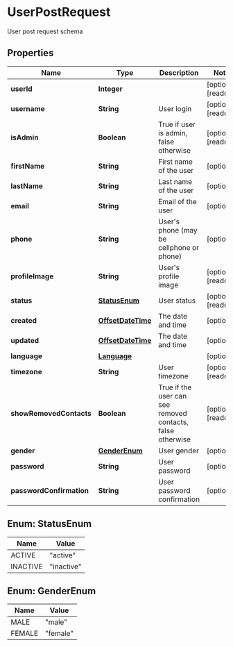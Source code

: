 

# UserPostRequest

User post request schema
## Properties

Name | Type | Description | Notes
------------ | ------------- | ------------- | -------------
**userId** | **Integer** |  |  [optional] [readonly]
**username** | **String** | User login |  [optional] [readonly]
**isAdmin** | **Boolean** | True if user is admin, false otherwise |  [optional] [readonly]
**firstName** | **String** | First name of the user |  [optional]
**lastName** | **String** | Last name of the user |  [optional]
**email** | **String** | Email of the user |  [optional]
**phone** | **String** | User&#39;s phone (may be cellphone or phone) |  [optional]
**profileImage** | **String** | User&#39;s profile image |  [optional] [readonly]
**status** | [**StatusEnum**](#StatusEnum) | User status |  [optional] [readonly]
**created** | [**OffsetDateTime**](OffsetDateTime.md) | The date and time |  [optional]
**updated** | [**OffsetDateTime**](OffsetDateTime.md) | The date and time |  [optional]
**language** | [**Language**](Language.md) |  |  [optional]
**timezone** | **String** | User timezone |  [optional] [readonly]
**showRemovedContacts** | **Boolean** | True if the user can see removed contacts, false otherwise |  [optional] [readonly]
**gender** | [**GenderEnum**](#GenderEnum) | User gender |  [optional]
**password** | **String** | User password |  [optional]
**passwordConfirmation** | **String** | User password confirmation |  [optional]



## Enum: StatusEnum

Name | Value
---- | -----
ACTIVE | &quot;active&quot;
INACTIVE | &quot;inactive&quot;



## Enum: GenderEnum

Name | Value
---- | -----
MALE | &quot;male&quot;
FEMALE | &quot;female&quot;



